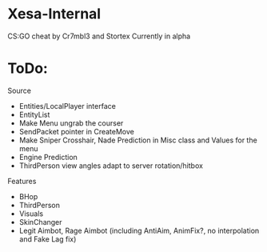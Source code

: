 # Xesa-Internal
CS:GO cheat by Cr7mbl3 and Stortex
Currently in alpha

# ToDo:

Source
- Entities/LocalPlayer interface
- EntityList
- Make Menu ungrab the courser
- SendPacket pointer in CreateMove
- Make Sniper Crosshair, Nade Prediction in Misc class and Values for the menu
- Engine Prediction
- ThirdPerson view angles adapt to server rotation/hitbox

Features
- BHop 
- ThirdPerson
- Visuals
- SkinChanger
- Legit Aimbot, Rage Aimbot (including AntiAim, AnimFix?, no interpolation and Fake Lag fix)
